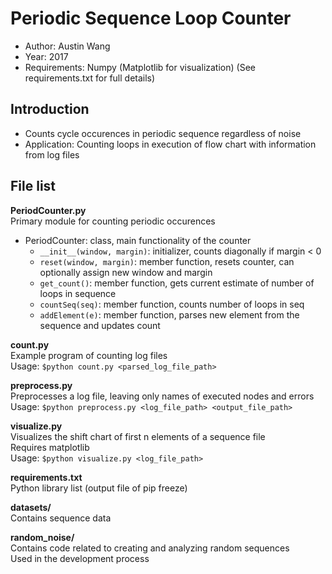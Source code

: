 # Periodic Sequence Loop Counter
- Author: Austin Wang
- Year: 2017
- Requirements: Numpy (Matplotlib for visualization) (See requirements.txt for full details)

## Introduction
- Counts cycle occurences in periodic sequence regardless of noise
- Application: Counting loops in execution of flow chart with information from log files

## File list
**PeriodCounter.py**  
Primary module for counting periodic occurences  
- PeriodCounter: class, main functionality of the counter
  - `__init__(window, margin)`: initializer, counts diagonally if margin < 0
  - `reset(window, margin)`: member function, resets counter, can optionally assign new window and margin
  - `get_count()`: member function, gets current estimate of number of loops in sequence
  - `countSeq(seq)`: member function, counts number of loops in seq
  - `addElement(e)`: member function, parses new element from the sequence and updates count

**count.py**  
Example program of counting log files  
Usage: `$python count.py <parsed_log_file_path>`  

**preprocess.py**  
Preprocesses a log file, leaving only names of executed nodes and errors  
Usage: `$python preprocess.py <log_file_path> <output_file_path>`  

**visualize.py**  
Visualizes the shift chart of first n elements of a sequence file  
Requires matplotlib  
Usage: `$python visualize.py <log_file_path>`  

**requirements.txt**  
Python library list (output file of pip freeze)  

**datasets/**  
Contains sequence data  

**random_noise/**  
Contains code related to creating and analyzing random sequences  
Used in the development process  
